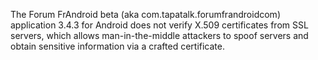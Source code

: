 The Forum FrAndroid beta (aka com.tapatalk.forumfrandroidcom) application 3.4.3 for Android does not verify X.509 certificates from SSL servers, which allows man-in-the-middle attackers to spoof servers and obtain sensitive information via a crafted certificate.